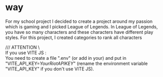 # way

For my school project I decided to create a project around my passion which is gaming and I picked League of Legends.
In League of Legends, you have so many characters and these characters have different play styles. For this project, I created categories to rank all characters





/// ATTENTION \\\
If you use VITE JS : <br>
You need to create a file ".env" (or add in your) and put in "VITE_API_KEY=*YourRiotAPIKEY*" (rename the environment variable "VITE_API_KEY" if you don't use VITE JS).
